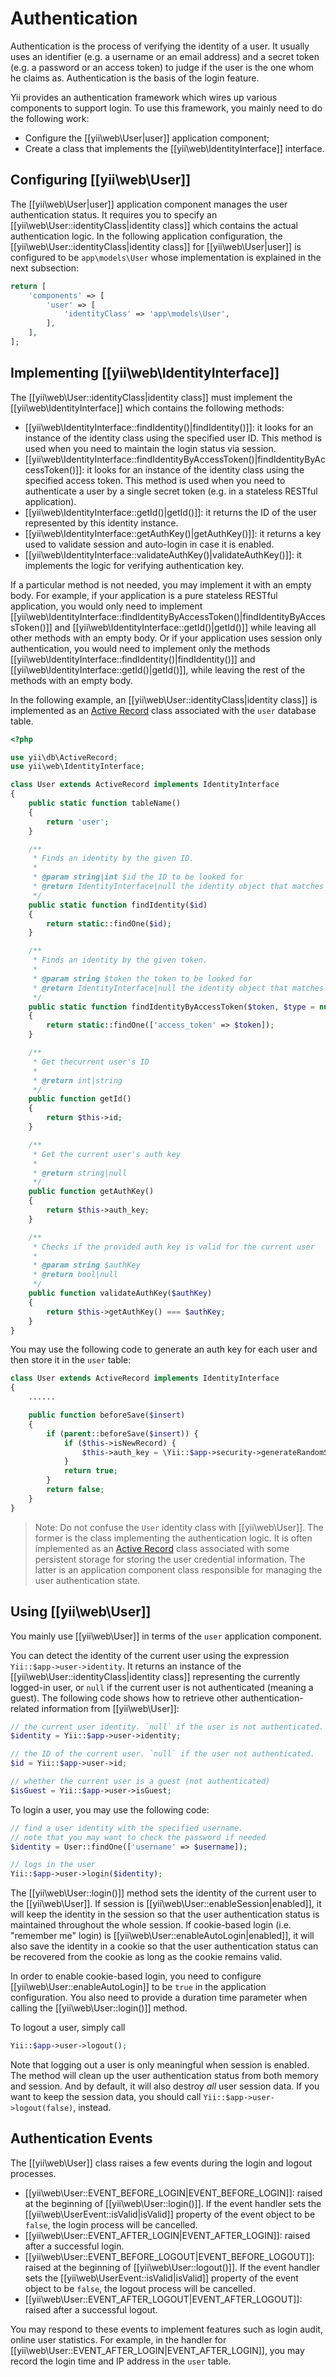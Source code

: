 Authentication
==============

Authentication is the process of verifying the identity of a user. It usually uses an identifier
(e.g. a username or an email address) and a secret token (e.g. a password or an access token) to judge
if the user is the one whom he claims as. Authentication is the basis of the login feature.

Yii provides an authentication framework which wires up various components to support login. To use this framework,
you mainly need to do the following work:

* Configure the [[yii\web\User|user]] application component;
* Create a class that implements the [[yii\web\IdentityInterface]] interface.


## Configuring [[yii\web\User]] <span id="configuring-user"></span>

The [[yii\web\User|user]] application component manages the user authentication status. It requires you to
specify an [[yii\web\User::identityClass|identity class]] which contains the actual authentication logic.
In the following application configuration, the [[yii\web\User::identityClass|identity class]] for
[[yii\web\User|user]] is configured to be `app\models\User` whose implementation is explained in
the next subsection:

```php
return [
    'components' => [
        'user' => [
            'identityClass' => 'app\models\User',
        ],
    ],
];
```


## Implementing [[yii\web\IdentityInterface]] <span id="implementing-identity"></span>

The [[yii\web\User::identityClass|identity class]] must implement the [[yii\web\IdentityInterface]] which contains
the following methods:

* [[yii\web\IdentityInterface::findIdentity()|findIdentity()]]: it looks for an instance of the identity
  class using the specified user ID. This method is used when you need to maintain the login status via session.
* [[yii\web\IdentityInterface::findIdentityByAccessToken()|findIdentityByAccessToken()]]: it looks for
  an instance of the identity class using the specified access token. This method is used when you need
  to authenticate a user by a single secret token (e.g. in a stateless RESTful application).
* [[yii\web\IdentityInterface::getId()|getId()]]: it returns the ID of the user represented by this identity instance.
* [[yii\web\IdentityInterface::getAuthKey()|getAuthKey()]]: it returns a key used to validate session and auto-login in
  case it is enabled.
* [[yii\web\IdentityInterface::validateAuthKey()|validateAuthKey()]]: it implements the logic for verifying
  authentication key.

If a particular method is not needed, you may implement it with an empty body. For example, if your application
is a pure stateless RESTful application, you would only need to implement [[yii\web\IdentityInterface::findIdentityByAccessToken()|findIdentityByAccessToken()]]
and [[yii\web\IdentityInterface::getId()|getId()]] while leaving all other methods with an empty body. Or if your 
application uses session only authentication, you would need to implement only the methods [[yii\web\IdentityInterface::findIdentity()|findIdentity()]] and 
[[yii\web\IdentityInterface::getId()|getId()]], while leaving the rest of the methods with an empty body.

In the following example, an [[yii\web\User::identityClass|identity class]] is implemented as
an [Active Record](db-active-record.md) class associated with the `user` database table.

```php
<?php

use yii\db\ActiveRecord;
use yii\web\IdentityInterface;

class User extends ActiveRecord implements IdentityInterface
{
    public static function tableName()
    {
        return 'user';
    }

    /**
     * Finds an identity by the given ID.
     *
     * @param string|int $id the ID to be looked for
     * @return IdentityInterface|null the identity object that matches the given ID.
     */
    public static function findIdentity($id)
    {
        return static::findOne($id);
    }

    /**
     * Finds an identity by the given token.
     *
     * @param string $token the token to be looked for
     * @return IdentityInterface|null the identity object that matches the given token.
     */
    public static function findIdentityByAccessToken($token, $type = null)
    {
        return static::findOne(['access_token' => $token]);
    }

    /**
     * Get thecurrent user's ID
     * 
     * @return int|string 
     */
    public function getId()
    {
        return $this->id;
    }

    /**
     * Get the current user's auth key
     * 
     * @return string|null
     */
    public function getAuthKey()
    {
        return $this->auth_key;
    }

    /**
     * Checks if the provided auth key is valid for the current user
     * 
     * @param string $authKey
     * @return bool|null
     */
    public function validateAuthKey($authKey)
    {
        return $this->getAuthKey() === $authKey;
    }
}
```

You may use the following code to generate an auth key for each
user and then store it in the `user` table:

```php
class User extends ActiveRecord implements IdentityInterface
{
    ......

    public function beforeSave($insert)
    {
        if (parent::beforeSave($insert)) {
            if ($this->isNewRecord) {
                $this->auth_key = \Yii::$app->security->generateRandomString();
            }
            return true;
        }
        return false;
    }
}
```

> Note: Do not confuse the `User` identity class with [[yii\web\User]]. The former is the class implementing
  the authentication logic. It is often implemented as an [Active Record](db-active-record.md) class associated
  with some persistent storage for storing the user credential information. The latter is an application component
  class responsible for managing the user authentication state.


## Using [[yii\web\User]] <span id="using-user"></span>

You mainly use [[yii\web\User]] in terms of the `user` application component.

You can detect the identity of the current user using the expression `Yii::$app->user->identity`. It returns
an instance of the [[yii\web\User::identityClass|identity class]] representing the currently logged-in user,
or `null` if the current user is not authenticated (meaning a guest). The following code shows how to retrieve
other authentication-related information from [[yii\web\User]]:

```php
// the current user identity. `null` if the user is not authenticated.
$identity = Yii::$app->user->identity;

// the ID of the current user. `null` if the user not authenticated.
$id = Yii::$app->user->id;

// whether the current user is a guest (not authenticated)
$isGuest = Yii::$app->user->isGuest;
```

To login a user, you may use the following code:

```php
// find a user identity with the specified username.
// note that you may want to check the password if needed
$identity = User::findOne(['username' => $username]);

// logs in the user
Yii::$app->user->login($identity);
```

The [[yii\web\User::login()]] method sets the identity of the current user to the [[yii\web\User]]. If session is
[[yii\web\User::enableSession|enabled]], it will keep the identity in the session so that the user
authentication status is maintained throughout the whole session. If cookie-based login (i.e. "remember me" login)
is [[yii\web\User::enableAutoLogin|enabled]], it will also save the identity in a cookie so that
the user authentication status can be recovered from the cookie as long as the cookie remains valid.

In order to enable cookie-based login, you need to configure [[yii\web\User::enableAutoLogin]] to be
`true` in the application configuration. You also need to provide a duration time parameter when calling
the [[yii\web\User::login()]] method.

To logout a user, simply call

```php
Yii::$app->user->logout();
```

Note that logging out a user is only meaningful when session is enabled. The method will clean up
the user authentication status from both memory and session. And by default, it will also destroy *all*
user session data. If you want to keep the session data, you should call `Yii::$app->user->logout(false)`, instead.


## Authentication Events <span id="auth-events"></span>

The [[yii\web\User]] class raises a few events during the login and logout processes.

* [[yii\web\User::EVENT_BEFORE_LOGIN|EVENT_BEFORE_LOGIN]]: raised at the beginning of [[yii\web\User::login()]].
  If the event handler sets the [[yii\web\UserEvent::isValid|isValid]] property of the event object to be `false`,
  the login process will be cancelled.
* [[yii\web\User::EVENT_AFTER_LOGIN|EVENT_AFTER_LOGIN]]: raised after a successful login.
* [[yii\web\User::EVENT_BEFORE_LOGOUT|EVENT_BEFORE_LOGOUT]]: raised at the beginning of [[yii\web\User::logout()]].
  If the event handler sets the [[yii\web\UserEvent::isValid|isValid]] property of the event object to be `false`,
  the logout process will be cancelled.
* [[yii\web\User::EVENT_AFTER_LOGOUT|EVENT_AFTER_LOGOUT]]: raised after a successful logout.

You may respond to these events to implement features such as login audit, online user statistics. For example,
in the handler for [[yii\web\User::EVENT_AFTER_LOGIN|EVENT_AFTER_LOGIN]], you may record the login time and IP
address in the `user` table.
